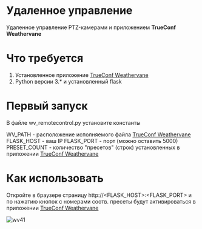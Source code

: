 # Удаленное управление

Удаленное управление PTZ-камерами и приложением **TrueConf Weathervane**

# Что требуется

1. Установленное приложение [TrueConf Weathervane](https://trueconf.ru/products/weathervane.html) 
2. Python версии 3.* и установленный flask 

# Первый запуск

В файле wv_remotecontrol.py установите константы 

WV_PATH - расположение исполняемого файла [TrueConf Weathervane](https://trueconf.ru/products/weathervane.html)
FLASK_HOST - ваш IP
FLASK_PORT - порт (можно оставить 5000)
PRESET_COUNT - количество "пресетов" (строк) установленных в приложении [TrueConf Weathervane](https://trueconf.ru/products/weathervane.html)

# Как использовать

Откройте в браузере страницу http://<FLASK_HOST>:<FLASK_PORT> и по нажатию кнопок с номерами соотв. пресеты будут активироваться в приложении [TrueConf Weathervane](https://trueconf.ru/products/weathervane.html)

![wv41](https://user-images.githubusercontent.com/33928051/49642618-a9d6e680-fa24-11e8-9c8a-8df292f723a3.png)
